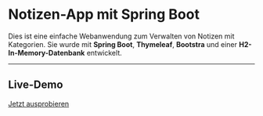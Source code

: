 # Notizen-App mit Spring Boot

Dies ist eine einfache Webanwendung zum Verwalten von Notizen mit Kategorien. Sie wurde mit **Spring Boot**, **Thymeleaf**, **Bootstra** und einer **H2-In-Memory-Datenbank** entwickelt.  

---

## Live-Demo

[Jetzt ausprobieren](https://zulkerr.github.io/notiz_springboot/)



